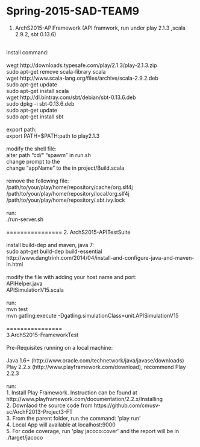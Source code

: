 Spring-2015-SAD-TEAM9
================

1. ArchS2015-APIFramework	(API framwork, run under play 2.1.3 ,scala 2.9.2, sbt 0.13.6)<br>
<br>
install command:<br>
<br>
wegt http://downloads.typesafe.com/play/2.1.3/play-2.1.3.zip<br>
sudo apt-get remove scala-library scala<br>
wget http://www.scala-lang.org/files/archive/scala-2.9.2.deb<br>
sudo apt-get update<br>
sudo apt-get install scala<br>
wget http://dl.bintray.com/sbt/debian/sbt-0.13.6.deb<br>
sudo dpkg -i sbt-0.13.6.deb <br>
sudo apt-get update<br>
sudo apt-get install sbt<br>
<br>
export path: <br>
export PATH=$PATH:path to play2.1.3 <br>
<br>
modify the shell file:<br>
alter path “cd/“ “spawm” in run.sh<br>
change prompt to the <project dir name><br>
change “appName” to the <project dir name> in project/Build.scala<br>
<br>
remove the following file:<br>
/path/to/your/play/home/repository/cache/org.slf4j<br>
/path/to/your/play/home/repository/local/org.slf4j<br>
/path/to/your/play/home/repository/.sbt.ivy.lock<br>
<br>
run:<br>
./run-server.sh<br>
<br>
================
2. ArchS2015-APITestSuite<br>
<br>
install build-dep and maven, java 7:<br>
sudo apt-get build-dep build-essential<br>
http://www.dangtrinh.com/2014/04/install-and-configure-java-and-maven-in.html	<br>
<br>
modify the file with adding your host name and port:<br>
APIHelper.java<br>
APISimulationV15.scala<br>
<br>
run:<br>
mvn test<br>
mvn gatling:execute -Dgatling.simulationClass=unit.APISimulationV15<br>
<br>
================<br>
3.ArchS2015-FrameworkTest<br>
<br>
Pre-Requisites running on a local machine:<br>
<br>
Java 1.6+ (http://www.oracle.com/technetwork/java/javase/downloads)<br>
Play 2.2.x (http://www.playframework.com/download), recommend Play 2.2.3<br>
<br>
run:<br>
1. Install Play Framework. Instruction can be found at http://www.playframework.com/documentation/2.2.x/Installing<br>
2. Downlaod the source code from https://github.com/cmusv-sc/ArchF2013-Project3-FT<br>
3. From the parent folder, run the command: 'play run'<br>
4. Local App will available at localhost:9000<br>
5. For code coverage, run 'play jacoco:cover' and the report will be in ./target/jacoco<br>

